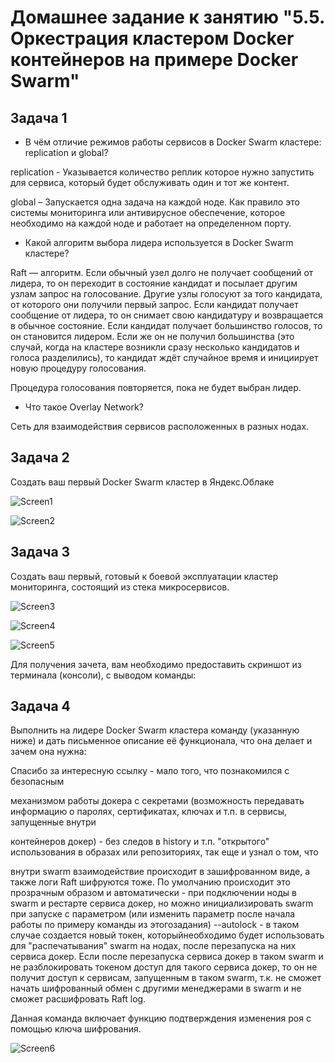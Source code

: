 # Домашнее задание к занятию "5.5. Оркестрация кластером Docker контейнеров на примере Docker Swarm"

 

 

## Задача 1

- В чём отличие режимов работы сервисов в Docker Swarm кластере: replication и global?

 

replication - Указывается количество реплик которое нужно запустить для сервиса, который будет обслуживать один и тот же контент.

 

global – Запускается одна задача на каждой ноде. Как правило это системы мониторинга или антивирусное обеспечение, которое необходимо на каждой ноде и работает на определенном порту.

 

- Какой алгоритм выбора лидера используется в Docker Swarm кластере?

 

Raft — алгоритм. Если обычный узел долго не получает сообщений от лидера, то он переходит в состояние кандидат и посылает другим узлам запрос на голосование. Другие узлы голосуют за того кандидата, от которого они получили первый запрос. Если кандидат получает сообщение от лидера, то он снимает свою кандидатуру и возвращается в обычное состояние. Если кандидат получает большинство голосов, то он становится лидером. Если же он не получил большинства (это случай, когда на кластере возникли сразу несколько кандидатов и голоса разделились), то кандидат ждёт случайное время и инициирует новую процедуру голосования.

Процедура голосования повторяется, пока не будет выбран лидер.

 

- Что такое Overlay Network? 

 

Сеть для взаимодействия сервисов расположенных в разных нодах.

 

## Задача 2

 

Создать ваш первый Docker Swarm кластер в Яндекс.Облаке

 

![Screen1](https://github.com/emilsuleymanov/devops-netology/blob/main/05-virt-05-docker-swarm/screen1.png)

![Screen2](https://github.com/emilsuleymanov/devops-netology/blob/main/05-virt-05-docker-swarm/screen2.png)

 

 

## Задача 3

Создать ваш первый, готовый к боевой эксплуатации кластер мониторинга, состоящий из стека микросервисов.

![Screen3](https://github.com/emilsuleymanov/devops-netology/blob/main/05-virt-05-docker-swarm/screen3.png)

![Screen4](https://github.com/emilsuleymanov/devops-netology/blob/main/05-virt-05-docker-swarm/screen4.png)

![Screen5](https://github.com/emilsuleymanov/devops-netology/blob/main/05-virt-05-docker-swarm/screen5.png)

 

Для получения зачета, вам необходимо предоставить скриншот из терминала (консоли), с выводом команды:

 

## Задача 4

Выполнить на лидере Docker Swarm кластера команду (указанную ниже) и дать письменное описание её функционала, что она делает и зачем она нужна:

 

 

Спасибо за интересную ссылку - мало того, что познакомился с безопасным

механизмом работы докера с секретами (возможность передавать информацию о паролях, сертификатах, ключах и т.п. в сервисы, запущенные внутри

контейнеров докер) - без следов в history и т.п. "открытого"        использования в образах или репозиториях, так еще и узнал о том, что

внутри swarm взаимодействие происходит в зашифрованном виде, а также логи Raft шифруются тоже. По умолчанию происходит это прозрачным образом и автоматически - при подключении ноды в swarm и рестарте сервиса докер, но можно инициализировать swarm при запуске с параметром (или изменить параметр после начала работы по примеру команды из этогозадания) --autolock - в таком случае создается новый токен, которыйнеобходимо будет использовать для "распечатывания" swarm на нодах, после перезапуска на них сервиса докер. Если после перезапуска сервиса докер в таком swarm и не разблокировать токеном доступ для такого сервиса докер, то он не получит доступ к сервисам, запущенным в таком swarm, т.к. не сможет начать шифрованный обмен с другими менеджерами в swarm и не сможет расшифровать Raft log.

 

Данная команда включает функцию подтверждения изменения роя с помощью ключа шифрования.

 

 

![Screen6](https://github.com/emilsuleymanov/devops-netology/blob/main/05-virt-05-docker-swarm/screen6.png)
